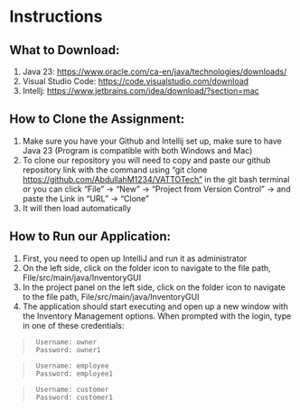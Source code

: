 # Instructions

## What to Download:

1) Java 23: https://www.oracle.com/ca-en/java/technologies/downloads/
2) Visual Studio Code: https://code.visualstudio.com/download
3) Intellj: https://www.jetbrains.com/idea/download/?section=mac

## How to Clone the Assignment:

1) Make sure you have your Github and Intellij set up, make sure to have Java 23 (Program is compatible with both Windows and Mac)
2) To clone our repository you will need to copy and paste our github repository link with the command using “git clone https://github.com/AbdullahM1234/VATTOTech” in the git bash terminal or you can click “File” -> “New” -> “Project from Version Control” -> and paste the Link in “URL” -> “Clone”
3) It will then load automatically

## How to Run our Application:

1) First, you need to open up IntelliJ and run it as administrator
2) On the left side, click on the folder icon to navigate to the file path, File/src/main/java/InventoryGUI
3) In the project panel on the left side, click on the folder icon to navigate to the file path, File/src/main/java/InventoryGUI 
4) The application should start executing and open up a new window with the Inventory Management options. When prompted with the login, type in one of these credentials: 
>      Username: owner
>      Password: owner1

>      Username: employee
>      Password: employee1

>      Username: customer
>      Password: customer1


